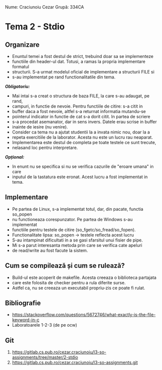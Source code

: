 Nume: Craciunoiu Cezar
Grupă: 334CA

# Tema 2 - Stdio

Organizare
-
* Enuntul temei a fost destul de strict, trebuind doar sa se implementeze
* functiile din header-ul dat. Totusi, a ramas la propria implementare formatul
* structurii. S-a urmat modelul oficial de implementare a structurii FILE si
* s-au implementat pe rand functionalitatile din tema.

***Obligatoriu:*** 
* Mai intai s-a creat o structura de baza FILE, la care s-au adaugat, pe rand,
* campuri, in functie de nevoie. Pentru functiile de citire: s-a citit in
* buffer daca a fost nevoie, altfel s-a returnat informatia mutandu-se
* pointerul indicator in functie de cat s-a dorit citit. In partea de scriere
* s-a procedat asemanator, dar in sens invers. Datele erau scrise in buffer
* inainte de iesire (nu venire).
* Consider ca tema nu a ajutat studentii la a invata nimic nou, doar la a
* repeta exercitiile de la laborator. Acesta nu este un lucru rau neaparat.
* Implementarea este destul de completa pe toate testele ce sunt trecute,
* nelasand loc pentru interpretare.

***Opțional:***
* In enunt nu se specifica si nu se verifica cazurile de "eroare umana" in care
* inputul de la tastatura este eronat. Acest lucru a fost implementat in tema.


Implementare
-

* Pe partea de Linux, s-a implementat totul, dar, din pacate, functia so_popen
* nu functioneaza corespunzator. Pe partea de Windows s-au implementat
* functiile pentru testele de citire (so_fgetc/so_fread/so_fopen).
* Functionalitate lipsa: so_popen -> testele reflecta acest lucru
* S-au intampinat dificultati in a se gasi sfarsitul unui fisier de pipe.
* Mi s-a parut interesanta metoda prin care se verifica cate apeluri
* de read/write au fost facute la sistem.

Cum se compilează și cum se rulează?
-
* Build-ul este acoperit de makefile. Acesta creeaza o biblioteca partajata
* care este folosita de checker pentru a rula diferite surse.
* Astfel ca, nu se creeaza un executabil propriu-zis ce poate fi rulat.

Bibliografie
-

* https://stackoverflow.com/questions/5672746/what-exactly-is-the-file-keyword-in-c
* Laboratoarele 1-2-3 (de pe ocw)

Git
-
1. https://gitlab.cs.pub.ro/cezar.craciunoiu/l3-so-assignments/tree/master/2-stdio
2. https://gitlab.cs.pub.ro/cezar.craciunoiu/l3-so-assignments.git

